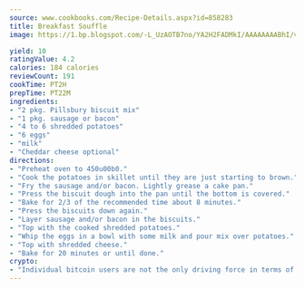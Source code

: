 ```yaml
---
source: www.cookbooks.com/Recipe-Details.aspx?id=858283
title: Breakfast Souffle
image: https://1.bp.blogspot.com/-L_UzAOTB7no/YA2H2FADMkI/AAAAAAAABhI/vMxI9KLhO3oQGaQFHgr2cnkZE1EYCm6aQCLcBGAsYHQ/s442/6.png

yield: 10
ratingValue: 4.2
calories: 184 calories
reviewCount: 191
cookTime: PT2H
prepTime: PT22M
ingredients:
- "2 pkg. Pillsbury biscuit mix"
- "1 pkg. sausage or bacon"
- "4 to 6 shredded potatoes"
- "6 eggs"
- "milk"
- "Cheddar cheese optional"
directions:
- "Preheat oven to 450u00b0."
- "Cook the potatoes in skillet until they are just starting to brown."
- "Fry the sausage and/or bacon. Lightly grease a cake pan."
- "Press the biscuit dough into the pan until the bottom is covered."
- "Bake for 2/3 of the recommended time about 8 minutes."
- "Press the biscuits down again."
- "Layer sausage and/or bacon in the biscuits."
- "Top with the cooked shredded potatoes."
- "Whip the eggs in a bowl with some milk and pour mix over potatoes."
- "Top with shredded cheese."
- "Bake for 20 minutes or until done."
crypto:
- "Individual bitcoin users are not the only driving force in terms of securing the bitcoin network."
---
```

